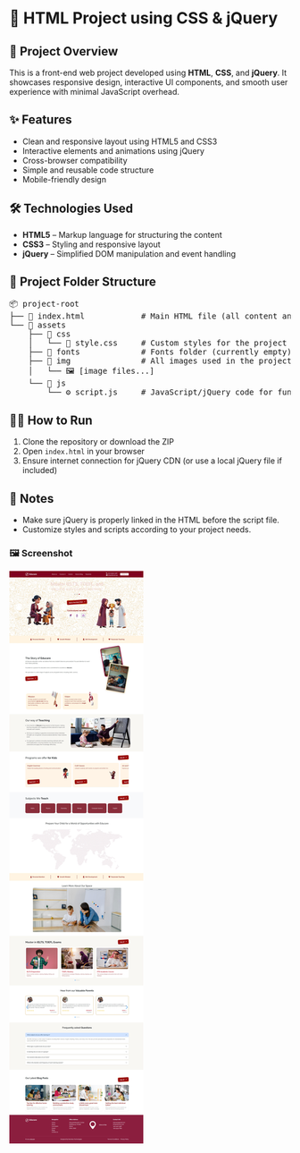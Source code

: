 # 📄 HTML Project using CSS & jQuery

## 🚀 Project Overview

This is a front-end web project developed using **HTML**, **CSS**, and **jQuery**. It showcases responsive design, interactive UI components, and smooth user experience with minimal JavaScript overhead.

## ✨ Features

- Clean and responsive layout using HTML5 and CSS3  
- Interactive elements and animations using jQuery  
- Cross-browser compatibility  
- Simple and reusable code structure  
- Mobile-friendly design

## 🛠️ Technologies Used

- **HTML5** – Markup language for structuring the content  
- **CSS3** – Styling and responsive layout  
- **jQuery** – Simplified DOM manipulation and event handling

## 📁 Project Folder Structure

<pre>
📦 project-root
├── 📄 index.html            # Main HTML file (all content and layout)
└── 📁 assets
    ├── 📁 css
    │   └── 🎨 style.css     # Custom styles for the project
    ├── 📁 fonts             # Fonts folder (currently empty)
    ├── 📁 img               # All images used in the project
    │   └── 🖼️ [image files...]
    └── 📁 js
        └── ⚙️ script.js     # JavaScript/jQuery code for functionality
</pre>

## 🧑‍💻 How to Run

1. Clone the repository or download the ZIP  
2. Open `index.html` in your browser  
3. Ensure internet connection for jQuery CDN (or use a local jQuery file if included)

## 📌 Notes

- Make sure jQuery is properly linked in the HTML before the script file.
- Customize styles and scripts according to your project needs.

### 🖼️ Screenshot

![App Screenshot](./assets/img/Screenshot.jpeg)


